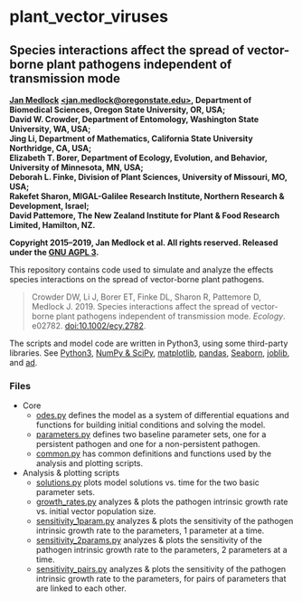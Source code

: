 # plant_vector_viruses

## Species interactions affect the spread of vector-borne plant pathogens independent of transmission mode

**[Jan Medlock](http://people.oregonstate.edu/~medlockj/)
[\<jan.medlock@oregonstate.edu\>](mailto:jan.medlock@oregonstate.edu),
Department of Biomedical Sciences, Oregon State University, OR, USA; \
David W. Crowder, Department of Entomology,
Washington State University, WA, USA; \
Jing Li, Department of Mathematics,
California State University Northridge, CA, USA; \
Elizabeth T. Borer, Department of Ecology, Evolution, and Behavior,
University of Minnesota, MN, USA; \
Deborah L. Finke, Division of Plant Sciences,
University of Missouri, MO, USA; \
Rakefet Sharon, MIGAL-Galilee Research Institute,
Northern Research & Development, Israel; \
David Pattemore,
The New Zealand Institute for Plant & Food Research Limited,
Hamilton, NZ.**

**Copyright 2015–2019, Jan Medlock et al.  All rights reserved.
Released under the [GNU AGPL 3](LICENSE).**


This repository contains code used to simulate and
analyze the effects species interactions on the spread of vector-borne
plant pathogens.
> Crowder DW, Li J, Borer ET, Finke DL, Sharon R, Pattemore D,
> Medlock J.
> 2019.
> Species interactions affect the spread of vector-borne plant pathogens
> independent of transmission mode.
> *Ecology*.
> e02782.
> [doi:10.1002/ecy.2782](https://doi.org/10.1002/ecy.2782).

The scripts and model code are written in Python3, using some
third-party libraries.  See
[Python3](https://www.python.org/),
[NumPy & SciPy](https://www.scipy.org/),
[matplotlib](https://matplotlib.org/),
[pandas](https://pandas.pydata.org/),
[Seaborn](https://seaborn.pydata.org/),
[joblib](https://github.com/joblib/joblib/), and
[ad](https://pythonhosted.org/ad/).

### Files

* Core
    * [odes.py](odes.py) defines the model as a system of differential
	  equations and functions for building initial conditions and
	  solving the model.
    * [parameters.py](parameters.py) defines two baseline parameter
      sets, one for a persistent pathogen and one for a non-persistent
      pathogen.
	* [common.py](common.py) has common definitions and functions used
      by the analysis and plotting scripts.
* Analysis & plotting scripts
	* [solutions.py](solutions.py) plots model solutions vs. time for
      the two basic parameter sets.
    * [growth_rates.py](growth_rates.py) analyzes & plots the pathogen
      intrinsic growth rate vs. initial vector population size.
    * [sensitivity_1param.py](sensitivity_1param.py) analyzes & plots
      the sensitivity of the pathogen intrinsic growth rate to the
	  parameters, 1 parameter at a time.
	* [sensitivity_2params.py](sensitivity_2params.py) analyzes & plots
      the sensitivity of the pathogen intrinsic growth rate to the
	  parameters, 2 parameters at a time.
	* [sensitivity_pairs.py](sensitivity_pairs.py) analyzes & plots
      the sensitivity of the pathogen intrinsic growth rate to the
	  parameters, for pairs of parameters that are linked to each
      other.
